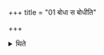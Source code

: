 +++
title = "01 बोधा स बोधीति"

+++

<details><summary>थिते</summary>

बोधा स बोधीति बोधवतीभ्यामुपतिष्ठते १
</details>
